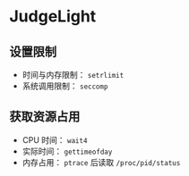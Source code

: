 # JudgeLight

## 设置限制

- 时间与内存限制： `setrlimit`
- 系统调用限制： `seccomp`

## 获取资源占用

- CPU 时间： `wait4`
- 实际时间： `gettimeofday`
- 内存占用： `ptrace` 后读取 `/proc/pid/status`
